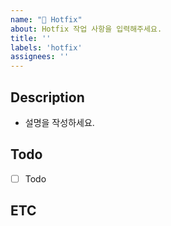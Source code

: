 ```yaml
---
name: "🐞 Hotfix"
about: Hotfix 작업 사항을 입력해주세요.
title: ''
labels: 'hotfix'
assignees: ''
---
```


## Description
- 설명을 작성하세요.

## Todo
- [ ] Todo

## ETC